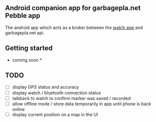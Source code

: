 ## Android companion app for garbagepla.net Pebble app
The android app which acts as a broker between the [watch app](https://github.com/garbageplanet/pebble-demo-c) and garbagepla.net api.

## Getting started
* coming soon *
 
## TODO

- [ ] display GPS status and accuracy
- [ ] display watch / bluetooth connection status
- [ ] talkback to watch to confirm marker was saved / recorded
- [ ] allow offline mode / store data temporarily in app until phone is back online
- [ ] display current position on a map in the UI